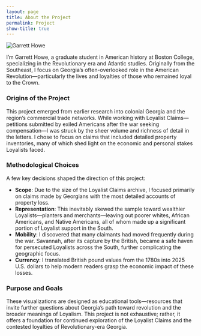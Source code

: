 ```yaml
---
layout: page
title: About the Project 
permalink: Project
show-title: true
---
```


<div class="w-full flex flex-col md:flex-row items-center md:items-start gap-6 max-w-5xl mx-auto mb-12">
  <!-- Image on the left -->
  <img src="{{ '/assets/img/IMG_0528.JPG' | relative_url }}"
       alt="Garrett Howe"
       class="rounded-xl shadow-lg w-[150px] h-auto">

  <!-- Text on the right -->
  <p class="text-gray-700 text-lg leading-relaxed">
    I’m Garrett Howe, a graduate student in American history at Boston College, specializing in the Revolutionary era and Atlantic studies. Originally from the Southeast, I focus on Georgia’s often-overlooked role in the American Revolution—particularly the lives and loyalties of those who remained loyal to the Crown.
  </p>
</div>

### Origins of the Project

This project emerged from earlier research into colonial Georgia and the region’s commercial trade networks. While working with Loyalist Claims—petitions submitted by exiled Americans after the war seeking compensation—I was struck by the sheer volume and richness of detail in the letters. I chose to focus on claims that included detailed property inventories, many of which shed light on the economic and personal stakes Loyalists faced.

### Methodological Choices

A few key decisions shaped the direction of this project:

- **Scope**: Due to the size of the Loyalist Claims archive, I focused primarily on claims made by Georgians with the most detailed accounts of property loss.
- **Representation**: This inevitably skewed the sample toward wealthier Loyalists—planters and merchants—leaving out poorer whites, African Americans, and Native Americans, all of whom made up a significant portion of Loyalist support in the South.
- **Mobility**: I discovered that many claimants had moved frequently during the war. Savannah, after its capture by the British, became a safe haven for persecuted Loyalists across the South, further complicating the geographic focus.
- **Currency**: I translated British pound values from the 1780s into 2025 U.S. dollars to help modern readers grasp the economic impact of these losses.

### Purpose and Goals

These visualizations are designed as educational tools—resources that invite further questions about Georgia’s path toward revolution and the broader meanings of Loyalism. This project is not exhaustive; rather, it offers a foundation for continued exploration of the Loyalist Claims and the contested loyalties of Revolutionary-era Georgia.

